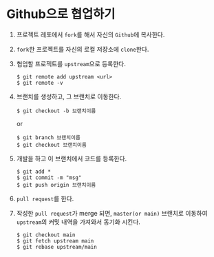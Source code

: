 # Github으로 협업하기

1. 프로젝트 레포에서 `fork`를 해서 자신의 `Github`에 복사한다.

2. `fork`한 프로젝트를 자신의 로컬 저장소에 `clone`한다.

3. 협업할 프로젝트를 `upstream`으로 등록한다.

   ```
   $ git remote add upstream <url>
   $ git remote -v
   ```

4. 브랜치를 생성하고, 그 브랜치로 이동한다.

   ```
   $ git checkout -b 브랜치이름
   ```

   or

   ```
   $ git branch 브랜치이름
   $ git checkout 브랜치이름
   ```

5. 개발을 하고 이 브랜치에서 코드를 등록한다.

   ```
   $ git add *
   $ git commit -m "msg"
   $ git push origin 브랜치이름
   ```

6. `pull request`를 한다.

7. 작성한 `pull request`가 merge 되면, `master(or main)` 브랜치로 이동하여 `upstream`의 커밋 내역을 가져와서 동기화 시킨다.

   ```
   $ git checkout main
   $ git fetch upstream main
   $ git rebase upstream/main
   ```

   